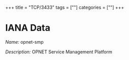 +++
title = "TCP/3433"
tags = [""]
categories = [""]
+++

# IANA Data

_Name:_ opnet-smp

_Description:_ OPNET Service Management Platform

